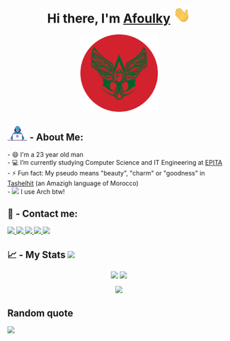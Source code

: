 <div>
    <h1 align="center">Hi there, I'm <a href="https://afoulky.me">Afoulky</a> 
        <img src="./assets/hi.gif" width="39px" />
    </h1>
    <div align="center">
        <img src="assets/logo-rounded.png" width="175px"/>
    </div>
    <h2><img src="./assets/developer.gif" width="45px" /> - About Me:</h2>
    <span> - 😄 I'm a 23 year old man<br></span>
    <span> - 💻 I’m currently studying Computer Science and IT Engineering at <a href="https://github.com/epita">EPITA</a><br></span>
    <span> - ⚡ Fun fact: My pseudo means "beauty", "charm" or "goodness" in <a href="https://en.wikipedia.org/wiki/Shilha_language">Tashelhit</a> (an Amazigh language of Morocco)<br></span>
    <span> - <img src="https://www.shareicon.net/data/32x32/2015/09/16/101867_archlinux_512x512.png" width="2%" /> I use Arch btw!<br></span>
    <h2> 🤙 - Contact me:</h2>
    <a href="mailto:hafhous75@gmail.com">
        <img src="https://img.icons8.com/fluency/48/000000/composing-mail.png" width="5%" />
    </a>
    <a href="https://www.linkedin.com/in/afoulky">
        <img src="https://img.icons8.com/color/48/000000/linkedin.png" width="5%" />
    </a>
    <a href="https://twitter.com/afoulky_">
        <img src="https://img.icons8.com/color/48/000000/twitter.png" width="5%" />
    </a>
    <a href="https://t.me/afoulky">
        <img src="https://img.icons8.com/color/48/000000/telegram-app.png" width="5%" />
    </a>
    <a href="https://dsc.bio/afoulky">
        <img src="https://img.icons8.com/color/48/000000/discord.png" width="5%" />
    </a>
    <h2>📈 - My Stats <img src="https://komarev.com/ghpvc/?username=Afoulky" /> </h2>
    <p align="center">
        <img width="49%" src="https://github-readme-stats.vercel.app/api?username=Afoulky&count_private=true&show_icons=true&theme=algolia&include_all_commits=true&custom_title=My%20Github%20Stats" />
        <img width="49%" src="https://github-readme-streak-stats.herokuapp.com/?user=Afoulky&theme=algolia" />
    </p>
    <p align="center">
        <img width="49%" src="https://github-readme-stats.vercel.app/api/wakatime?username=Afoulky&theme=algolia" />
    </p>
    <h2>Random quote</h2>
    <p>
        <img src="https://quotes-github-readme.vercel.app/api?type=horizontal&theme=algolia&layout=socrates" />
    </p>
</div>
